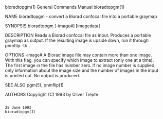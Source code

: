 bioradtopgm(1)                                                                           General Commands Manual                                                                           bioradtopgm(1)

NAME
       bioradtopgm - convert a Biorad confocal file into a portable graymap

SYNOPSIS
       bioradtopgm [-image#] [imagedata]

DESCRIPTION
       Reads a Biorad confocal file as input.  Produces a portable graymap as output.  If the resulting image is upside down, run it through pnmflip -tb .

OPTIONS
       -image#
              A  Biorad  image  file  may contain more than one image.  With this flag, you can specify which image to extract (only one at a time).  The first image in the file has number zero.  If no
              image number is supplied, only information about the image size and the number of images in the input is printed out.  No output is produced.

SEE ALSO
       pgm(5), pnmflip(1)

AUTHORS
       Copyright (C) 1993 by Oliver Trepte

                                                                                               28 June 1993                                                                                bioradtopgm(1)
